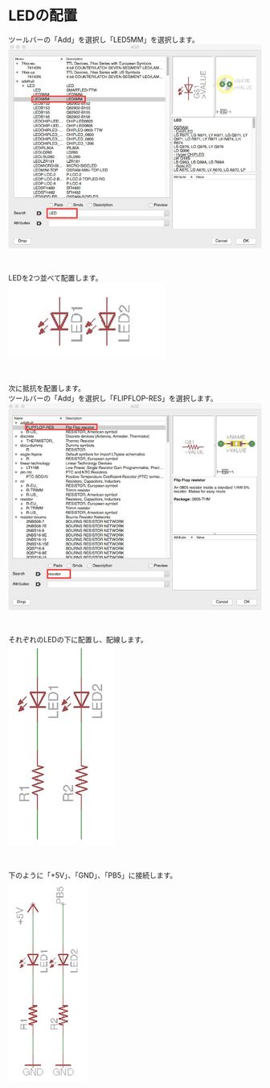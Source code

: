 # LEDの配置

ツールバーの「Add」を選択し「LED5MM」を選択します。
<br>
![](circuit2-7-01.jpg)

<br>

LEDを2つ並べて配置します。
<br>
![](circuit2-7-02.jpg)

<br>

次に抵抗を配置します。
<br>
ツールバーの「Add」を選択し「FLIPFLOP-RES」を選択します。
<br>
![](circuit2-7-03.jpg)

<br>

それぞれのLEDの下に配置し、配線します。
<br>
![](circuit2-7-04.jpg)

<br>

下のように「+5V」、「GND」、「PB5」に接続します。
<br>
![](circuit2-7-05.jpg)